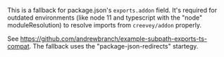 This is a fallback for package.json's `exports.addon` field. It's required for outdated environments (like node 11 and typescript with the "node" moduleResolution) to resolve imports from `creevey/addon` properly.

See https://github.com/andrewbranch/example-subpath-exports-ts-compat. The fallback uses the "package-json-redirects" startegy.
